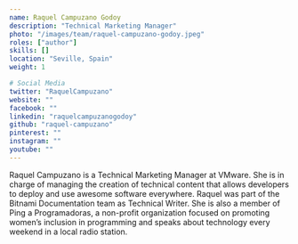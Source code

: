```yaml
---
name: Raquel Campuzano Godoy
description: "Technical Marketing Manager"
photo: "/images/team/raquel-campuzano-godoy.jpeg"
roles: ["author"]
skills: []
location: "Seville, Spain"
weight: 1

# Social Media
twitter: "RaquelCampuzano"
website: ""
facebook: ""
linkedin: "raquelcampuzanogodoy"
github: "raquel-campuzano"
pinterest: ""
instagram: ""
youtube: ""
---
```


Raquel Campuzano is a Technical Marketing Manager at VMware. She is in charge of managing the creation of technical content that allows developers to deploy and use awesome software everywhere. Raquel was part of the Bitnami Documentation team as Technical Writer.
She is also a member of Ping a Programadoras, a non-profit organization focused on promoting women’s inclusion in programming and speaks about technology every weekend in a local radio station.